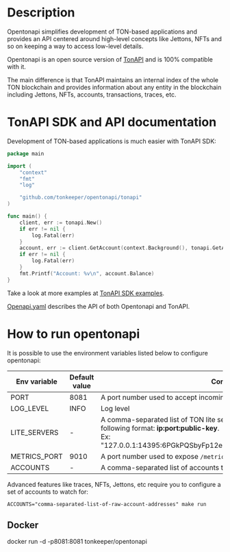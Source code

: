
# Description

Opentonapi simplifies development of TON-based applications and 
provides an API centered around high-level concepts like Jettons, NFTs and so on keeping a way to access low-level details.

Opentonapi is an open source version of [TonAPI](http://tonapi.io) and is 100% compatible with it.

The main difference is that TonAPI maintains an internal index of the whole TON blockchain and 
provides information about any entity in the blockchain including Jettons, NFTs, accounts, transactions, traces, etc.

# TonAPI SDK and API documentation

Development of TON-based applications is much easier with TonAPI SDK:

```go
package main

import (
	"context"
	"fmt"
	"log"

	"github.com/tonkeeper/opentonapi/tonapi"
)

func main() {
	client, err := tonapi.New()
	if err != nil {
		log.Fatal(err)
	}
	account, err := client.GetAccount(context.Background(), tonapi.GetAccountParams{AccountID: "EQBszTJahYw3lpP64ryqscKQaDGk4QpsO7RO6LYVvKHSINS0"})
	if err != nil {
		log.Fatal(err)
	}
	fmt.Printf("Account: %v\n", account.Balance)
}
```

Take a look at more examples at [TonAPI SDK examples](examples/README.md).


[Openapi.yaml](api/openapi.yml) describes the API of both Opentonapi and TonAPI.

# How to run opentonapi

It is possible to use the environment variables listed below to configure opentonapi:

| Env variable | Default value | Comment                                                                                                                                                                                        |
|--------------|---------------|------------------------------------------------------------------------------------------------------------------------------------------------------------------------------------------------|
| PORT         | 8081          | A port number used to accept incoming http connections                                                                                                                                         | 
| LOG_LEVEL    | INFO          | Log level                                                                                                                                                                                      | 
| LITE_SERVERS | -             | A comma-separated list of TON lite servers to work with. Each server has the following format: **ip:port:public-key**. <br/>Ex: "127.0.0.1:14395:6PGkPQSbyFp12esf1NqmDOaLoFA8i9+Mp5+cAx5wtTU=" | 
| METRICS_PORT | 9010          | A port number used to expose `/metrics` endpoint with prometheus metrics                                                                                                                       | 
| ACCOUNTS     | -             | A comma-separated list of accounts to watch for                                                                                                                                                | 


Advanced features like traces, NFTs, Jettons, etc require you to configure a set of accounts to watch for: 

```shell
ACCOUNTS="comma-separated-list-of-raw-account-addresses" make run 
```

## Docker

docker run -d -p8081:8081 tonkeeper/opentonapi 